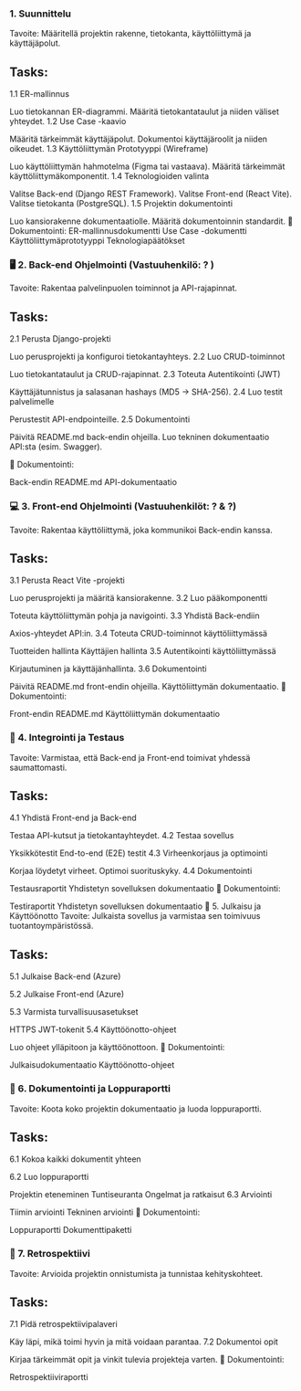 ### 1. Suunnittelu 
Tavoite: Määritellä projektin rakenne, tietokanta, käyttöliittymä ja käyttäjäpolut.

## Tasks:
1.1 ER-mallinnus

Luo tietokannan ER-diagrammi.
Määritä tietokantataulut ja niiden väliset yhteydet.
1.2 Use Case -kaavio

Määritä tärkeimmät käyttäjäpolut.
Dokumentoi käyttäjäroolit ja niiden oikeudet.
1.3 Käyttöliittymän Prototyyppi (Wireframe)

Luo käyttöliittymän hahmotelma (Figma tai vastaava).
Määritä tärkeimmät käyttöliittymäkomponentit.
1.4 Teknologioiden valinta

Valitse Back-end (Django REST Framework).
Valitse Front-end (React Vite).
Valitse tietokanta (PostgreSQL).
1.5 Projektin dokumentointi

Luo kansiorakenne dokumentaatiolle.
Määritä dokumentoinnin standardit.
📝 Dokumentointi:
ER-mallinnusdokumentti
Use Case -dokumentti
Käyttöliittymäprototyyppi
Teknologiapäätökset


### 🖥️ 2. Back-end Ohjelmointi (Vastuuhenkilö: ? )
Tavoite: Rakentaa palvelinpuolen toiminnot ja API-rajapinnat.

## Tasks:
2.1 Perusta Django-projekti

Luo perusprojekti ja konfiguroi tietokantayhteys.
2.2 Luo CRUD-toiminnot

Luo tietokantataulut ja CRUD-rajapinnat.
2.3 Toteuta Autentikointi (JWT)

Käyttäjätunnistus ja salasanan hashays (MD5 → SHA-256).
2.4 Luo testit palvelimelle

Perustestit API-endpointeille.
2.5 Dokumentointi

Päivitä README.md back-endin ohjeilla.
Luo tekninen dokumentaatio API:sta (esim. Swagger).

📝 Dokumentointi:

Back-endin README.md
API-dokumentaatio


### 💻 3. Front-end Ohjelmointi (Vastuuhenkilöt: ? & ?)
Tavoite: Rakentaa käyttöliittymä, joka kommunikoi Back-endin kanssa.

## Tasks:
3.1 Perusta React Vite -projekti

Luo perusprojekti ja määritä kansiorakenne.
3.2 Luo pääkomponentti

Toteuta käyttöliittymän pohja ja navigointi.
3.3 Yhdistä Back-endiin

Axios-yhteydet API:in.
3.4 Toteuta CRUD-toiminnot käyttöliittymässä

Tuotteiden hallinta
Käyttäjien hallinta
3.5 Autentikointi käyttöliittymässä

Kirjautuminen ja käyttäjänhallinta.
3.6 Dokumentointi

Päivitä README.md front-endin ohjeilla.
Käyttöliittymän dokumentaatio.
📝 Dokumentointi:

Front-endin README.md
Käyttöliittymän dokumentaatio

### 🔌 4. Integrointi ja Testaus
Tavoite: Varmistaa, että Back-end ja Front-end toimivat yhdessä saumattomasti.

## Tasks:
4.1 Yhdistä Front-end ja Back-end

Testaa API-kutsut ja tietokantayhteydet.
4.2 Testaa sovellus

Yksikkötestit
End-to-end (E2E) testit
4.3 Virheenkorjaus ja optimointi

Korjaa löydetyt virheet.
Optimoi suorituskyky.
4.4 Dokumentointi

Testausraportit
Yhdistetyn sovelluksen dokumentaatio
📝 Dokumentointi:

Testiraportit
Yhdistetyn sovelluksen dokumentaatio
🚀 5. Julkaisu ja Käyttöönotto
Tavoite: Julkaista sovellus ja varmistaa sen toimivuus tuotantoympäristössä.

## Tasks:
5.1 Julkaise Back-end (Azure)

5.2 Julkaise Front-end (Azure)

5.3 Varmista turvallisuusasetukset

HTTPS
JWT-tokenit
5.4 Käyttöönotto-ohjeet

Luo ohjeet ylläpitoon ja käyttöönottoon.
📝 Dokumentointi:

Julkaisudokumentaatio
Käyttöönotto-ohjeet

### 📑 6. Dokumentointi ja Loppuraportti
Tavoite: Koota koko projektin dokumentaatio ja luoda loppuraportti.

## Tasks:
6.1 Kokoa kaikki dokumentit yhteen

6.2 Luo loppuraportti

Projektin eteneminen
Tuntiseuranta
Ongelmat ja ratkaisut
6.3 Arviointi

Tiimin arviointi
Tekninen arviointi
📝 Dokumentointi:

Loppuraportti
Dokumenttipaketti

### 🧠 7. Retrospektiivi
Tavoite: Arvioida projektin onnistumista ja tunnistaa kehityskohteet.

## Tasks:
7.1 Pidä retrospektiivipalaveri

Käy läpi, mikä toimi hyvin ja mitä voidaan parantaa.
7.2 Dokumentoi opit

Kirjaa tärkeimmät opit ja vinkit tulevia projekteja varten.
📝 Dokumentointi:

Retrospektiiviraportti
